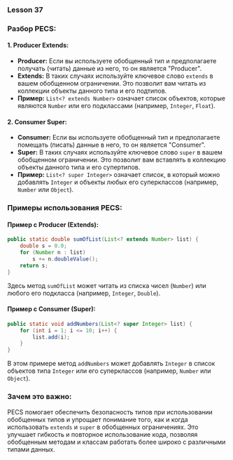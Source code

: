### Lesson 37


### Разбор PECS:

#### 1. Producer Extends:
- **Producer:** Если вы используете обобщенный тип и предполагаете получать (читать) данные из него, то он является "Producer".
- **Extends:** В таких случаях используйте ключевое слово `extends` в вашем обобщенном ограничении. Это позволит вам читать из коллекции объекты данного типа и его подтипов.
- **Пример:** `List<? extends Number>` означает список объектов, которые являются `Number` или его подклассами (например, `Integer`, `Float`).

#### 2. Consumer Super:
- **Consumer:** Если вы используете обобщенный тип и предполагаете помещать (писать) данные в него, то он является "Consumer".
- **Super:** В таких случаях используйте ключевое слово `super` в вашем обобщенном ограничении. Это позволит вам вставлять в коллекцию объекты данного типа и его супертипов.
- **Пример:** `List<? super Integer>` означает список, в который можно добавлять `Integer` и объекты любых его суперклассов (например, `Number` или `Object`).

### Примеры использования PECS:

#### Пример с Producer (Extends):
```java
public static double sumOfList(List<? extends Number> list) {
    double s = 0.0;
    for (Number n : list)
        s += n.doubleValue();
    return s;
}
```
Здесь метод `sumOfList` может читать из списка чисел (`Number`) или любого его подкласса (например, `Integer`, `Double`).

#### Пример с Consumer (Super):
```java
public static void addNumbers(List<? super Integer> list) {
    for (int i = 1; i <= 10; i++) {
        list.add(i);
    }
}
```
В этом примере метод `addNumbers` может добавлять `Integer` в список объектов типа `Integer` или его суперклассов (например, `Number` или `Object`).

### Зачем это важно:
PECS помогает обеспечить безопасность типов при использовании обобщенных типов и упрощает понимание того, как и когда использовать `extends` и `super` в обобщенных ограничениях. Это улучшает гибкость и повторное использование кода, позволяя обобщенным методам и классам работать более широко с различными типами данных.

